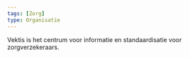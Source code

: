 ```yaml
---
tags: [Zorg]
type: Organisatie
---
```

Vektis is het centrum voor informatie en standaardisatie voor zorgverzekeraars.
